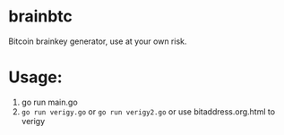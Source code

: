 # brainbtc
Bitcoin brainkey generator, use at your own risk.
# Usage:
1. go run main.go
2. `go run verigy.go` or `go run verigy2.go` or use bitaddress.org.html to verigy

